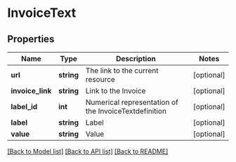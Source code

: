 # InvoiceText

## Properties
Name | Type | Description | Notes
------------ | ------------- | ------------- | -------------
**url** | **string** | The link to the current resource | [optional] 
**invoice_link** | **string** | Link to the Invoice | [optional] 
**label_id** | **int** | Numerical representation of the InvoiceTextdefinition | [optional] 
**label** | **string** | Label | [optional] 
**value** | **string** | Value | [optional] 

[[Back to Model list]](../../README.md#documentation-for-models) [[Back to API list]](../../README.md#documentation-for-api-endpoints) [[Back to README]](../../README.md)

